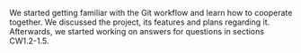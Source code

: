 We started getting familiar with the Git workflow and learn how to cooperate together. We discussed the project, its features and plans regarding it. Afterwards, we started working on answers for questions in sections CW1.2-1.5.